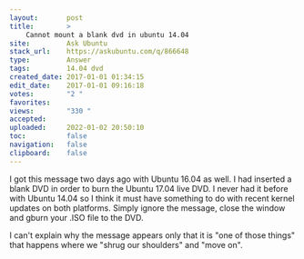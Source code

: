 ```yaml
---
layout:       post
title:        >
    Cannot mount a blank dvd in ubuntu 14.04
site:         Ask Ubuntu
stack_url:    https://askubuntu.com/q/866648
type:         Answer
tags:         14.04 dvd
created_date: 2017-01-01 01:34:15
edit_date:    2017-01-01 09:16:18
votes:        "2 "
favorites:    
views:        "330 "
accepted:     
uploaded:     2022-01-02 20:50:10
toc:          false
navigation:   false
clipboard:    false
---
```


I got this message two days ago with Ubuntu 16.04 as well. I had inserted a blank DVD in order to burn the Ubuntu 17.04 live DVD. I never had it before with Ubuntu 14.04 so I think it must have something to do with recent kernel updates on both platforms. Simply ignore the message, close the window and gburn your .ISO file to the DVD.

I can't explain why the message appears only that it is "one of those things" that happens where we "shrug our shoulders" and "move on".

